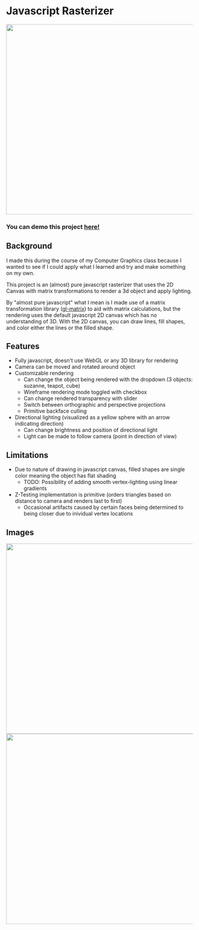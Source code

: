 # Javascript Rasterizer
<img src="https://github.com/user-attachments/assets/7f567a22-8907-46cc-843a-8ae3807ce57f" width="512">

### You can demo this project [here!](https://rawcdn.githack.com/narenragu/Rasterization/d407d402149e92041574c9b793cac074e31c9d3f/a5.html)

## Background

I made this during the course of my Computer Graphics class because I wanted to see if I could apply what I learned and try and make something on my own.

This project is an (almost) pure javascript rasterizer that uses the 2D Canvas with matrix transformations to render a 3d object and apply lighting.

By "almost pure javascript" what I mean is I made use of a matrix transformation library ([gl-matrix](https://glmatrix.net)) to aid with matrix calculations, but the rendering uses the default javascript 2D canvas which has no understanding of 3D. With the 2D canvas, you can draw lines, fill shapes, and color either the lines or the filled shape.

## Features
* Fully javascript, doesn't use WebGL or any 3D library for rendering
* Camera can be moved and rotated around object
* Customizable rendering
  * Can change the object being rendered with the dropdown (3 objects: suzanne, teapot, cube)
  * Wireframe rendering mode toggled with checkbox
  * Can change rendered transparency with slider
  * Switch between orthographic and perspective projections
  * Primitive backface culling
* Directional lighting (visualized as a yellow sphere with an arrow indicating direction)
  * Can change brightness and position of directional light
  * Light can be made to follow camera (point in direction of view)

## Limitations
* Due to nature of drawing in javascript canvas, filled shapes are single color meaning the object has flat shading
  * TODO: Possibility of adding smooth vertex-lighting using linear gradients
* Z-Testing implementation is primitive (orders triangles based on distance to camera and renders last to first)
  * Occasional artifacts caused by certain faces being determined to being closer due to inividual vertex locations
 
## Images
<img src="https://github.com/user-attachments/assets/efd3b6a9-83a1-4648-9b19-72794f3d83c5" width="512">
<img src="https://github.com/user-attachments/assets/71d2fe5d-fa71-4a13-b7cd-468cff06a5d3" width="512">
